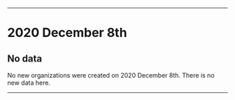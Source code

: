 
***

# 2020 December 8th

## No data

No new organizations were created on 2020 December 8th. There is no new data here.

***
